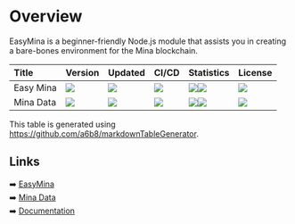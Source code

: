 # Overview

EasyMina is a beginner-friendly Node.js module that assists you in creating a bare-bones environment for the Mina blockchain.

| Title | Version | Updated | CI/CD | Statistics | License |
| :-- | :-- | :-- | :-- | :-- | :-- |
| Easy Mina | <a href="https://www.npmjs.com/package/easymina"><img src="https://img.shields.io/npm/v/easymina?color=0E1116&logo=F3A966&logoColor=F3A966&style=flat&label="></a> | <a href="https://api.github.com/repos/EasyMina/easyMina"><img src="https://img.shields.io/github/last-commit/EasyMina/easyMina?color=0E1116&logo=F3A966&logoColor=F3A966&style=flat&label="></a> | <img src="https://img.shields.io/circleci/build/github/EasyMina/easyMina?color=0E1116&logo=F3A966&logoColor=F3A966&style=flat&label="> | <a href="https://github.com/EasyMina/easyMina/stargazers"><img src="https://img.shields.io/github/stars/EasyMina/easyMina?color=0E1116&logo=F3A966&logoColor=F3A966&style=flat&label="></a><img src="https://img.shields.io/npm/dt/easymina?color=0E1116&logo=F3A966&logoColor=F3A966&style=flat&label="> | <img src="https://img.shields.io/github/license/EasyMina/easyMina?color=0E1116&logo=F3A966&logoColor=F3A966&style=flat&label="> |
| Mina Data | <a href="https://www.npmjs.com/package/minadata"><img src="https://img.shields.io/npm/v/minadata?color=0E1116&logo=F3A966&logoColor=F3A966&style=flat&label="></a> | <a href="https://api.github.com/repos/EasyMina/minaData"><img src="https://img.shields.io/github/last-commit/EasyMina/minaData?color=0E1116&logo=F3A966&logoColor=F3A966&style=flat&label="></a> | <img src="https://img.shields.io/circleci/build/github/EasyMina/minaData?color=0E1116&logo=F3A966&logoColor=F3A966&style=flat&label="> | <a href="https://github.com/EasyMina/minaData/stargazers"><img src="https://img.shields.io/github/stars/EasyMina/minaData?color=0E1116&logo=F3A966&logoColor=F3A966&style=flat&label="></a><img src="https://img.shields.io/npm/dt/minadata?color=0E1116&logo=F3A966&logoColor=F3A966&style=flat&label="> | <img src="https://img.shields.io/github/license/EasyMina/minaData?color=0E1116&logo=F3A966&logoColor=F3A966&style=flat&label="> |

This table is generated using https://github.com/a6b8/markdownTableGenerator.



## Links

➡️ [EasyMina](https://github.com/EasyMina/easyMina/)  
➡️ [Mina Data](https://github.com/EasyMina/minaData/)   
➡️ [Documentation](https://easymina.github.io/)  
